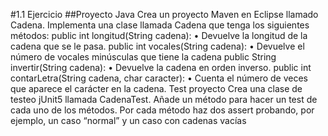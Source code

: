 
#1.1 Ejercicio
##Proyecto Java
Crea un proyecto Maven en Eclipse llamado Cadena. Implementa una clase llamada
Cadena que tenga los siguientes métodos:
public int longitud(String cadena):
• Devuelve la longitud de la cadena que se le pasa.
public int vocales(String cadena):
• Devuelve el número de vocales minúsculas que tiene la cadena
public String invertir(String cadena):
• Devuelve la cadena en orden inverso.
public int contarLetra(String cadena, char caracter):
• Cuenta el número de veces que aparece el carácter en la cadena.
Test proyecto
Crea una clase de testeo jUnit5 llamada CadenaTest.
Añade un método para hacer un test de cada uno de los métodos. Por cada método
haz dos assert probando, por ejemplo, un caso “normal” y un caso con cadenas vacías

